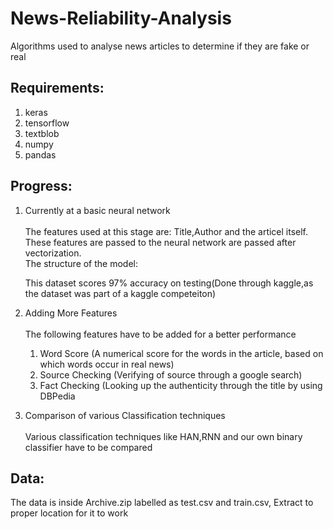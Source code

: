 # News-Reliability-Analysis
Algorithms used  to analyse news articles to determine if they are fake or real

## Requirements:
1. keras
2. tensorflow
3. textblob
4. numpy
5. pandas

## Progress:
1. Currently at a basic neural network<br/><br/>
   The features used at this stage are: Title,Author and the articel itself.<br/>
   These features are passed to the neural network are passed after vectorization.<br/>
   The structure of the model:
   
   This dataset scores 97% accuracy on testing(Done through kaggle,as the dataset was part of a kaggle competeiton)
2. Adding More Features<br/><br/>
   The following features have to be added for a better performance
   1. Word Score (A numerical score for the words in the article, based on which words occur in real news)
   2. Source Checking (Verifying of source through a google search)
   3. Fact Checking (Looking up the authenticity through the title by using DBPedia
3. Comparison of various Classification techniques<br/><br/>
   Various classification techniques like HAN,RNN and our own binary classifier have to be compared
   

## Data:

The data is inside Archive.zip labelled as test.csv and train.csv, Extract to proper location for it to work
